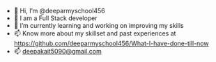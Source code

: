 - 👋 Hi, I’m @deeparmyschool456
- 👀 I am a Full Stack developer 
- 🌱 I’m currently learning and working on improving my skills
- 📫 Know more about my skillset and past experiences at https://github.com/deeparmyschool456/What-I-have-done-till-now
- 📫 deepakait5090@gmail.com

<!---
deeparmyschool456/deeparmyschool456 is a ✨ special ✨ repository because its `README.md` (this file) appears on your GitHub profile.
You can click the Preview link to take a look at your changes.
--->
